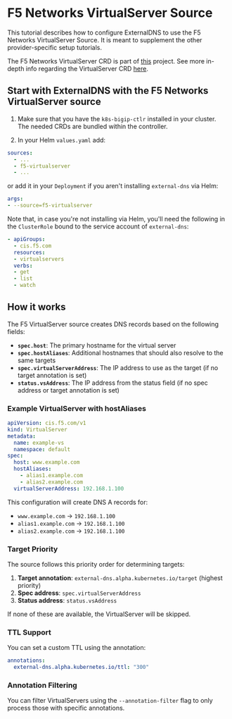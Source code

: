 # F5 Networks VirtualServer Source

This tutorial describes how to configure ExternalDNS to use the F5 Networks VirtualServer Source. It is meant to supplement the other provider-specific setup tutorials.

The F5 Networks VirtualServer CRD is part of [this](https://github.com/F5Networks/k8s-bigip-ctlr) project.
See more in-depth info regarding the VirtualServer CRD [here](https://github.com/F5Networks/k8s-bigip-ctlr/blob/master/docs/config_examples/customResource/CustomResource.md#virtualserver).

## Start with ExternalDNS with the F5 Networks VirtualServer source

1. Make sure that you have the `k8s-bigip-ctlr` installed in your cluster. The needed CRDs are bundled within the controller.

2. In your Helm `values.yaml` add:

```yaml
sources:
  - ...
  - f5-virtualserver
  - ...
```

or add it in your `Deployment` if you aren't installing `external-dns` via Helm:

```yaml
args:
- --source=f5-virtualserver
```

Note that, in case you're not installing via Helm, you'll need the following in the `ClusterRole` bound to the service account of `external-dns`:

```yaml
- apiGroups:
  - cis.f5.com
  resources:
  - virtualservers
  verbs:
  - get
  - list
  - watch
```

## How it works

The F5 VirtualServer source creates DNS records based on the following fields:

- **`spec.host`**: The primary hostname for the virtual server
- **`spec.hostAliases`**: Additional hostnames that should also resolve to the same targets
- **`spec.virtualServerAddress`**: The IP address to use as the target (if no target annotation is set)
- **`status.vsAddress`**: The IP address from the status field (if no spec address or target annotation is set)

### Example VirtualServer with hostAliases

```yaml
apiVersion: cis.f5.com/v1
kind: VirtualServer
metadata:
  name: example-vs
  namespace: default
spec:
  host: www.example.com
  hostAliases:
    - alias1.example.com
    - alias2.example.com
  virtualServerAddress: 192.168.1.100
```

This configuration will create DNS A records for:
- `www.example.com` → `192.168.1.100`
- `alias1.example.com` → `192.168.1.100`
- `alias2.example.com` → `192.168.1.100`

### Target Priority

The source follows this priority order for determining targets:

1. **Target annotation**: `external-dns.alpha.kubernetes.io/target` (highest priority)
2. **Spec address**: `spec.virtualServerAddress`
3. **Status address**: `status.vsAddress`

If none of these are available, the VirtualServer will be skipped.

### TTL Support

You can set a custom TTL using the annotation:
```yaml
annotations:
  external-dns.alpha.kubernetes.io/ttl: "300"
```

### Annotation Filtering

You can filter VirtualServers using the `--annotation-filter` flag to only process those with specific annotations.
